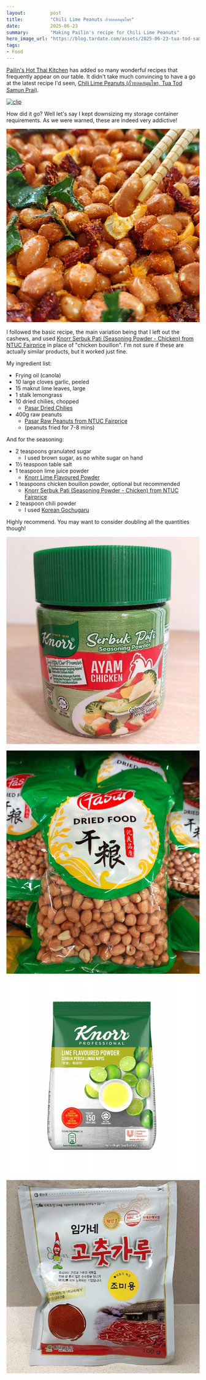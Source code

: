 ```yaml
---
layout:         post
title:          "Chili Lime Peanuts ถั่วทอดสมุนไพร"
date:           2025-06-23
summary:        "Making Pailin's recipe for Chili Lime Peanuts"
hero_image_url: "https://blog.tardate.com/assets/2025-06-23-tua-tod-samun-prai/my-attempt1a.jpg"
tags:
- Food
---
```


[Pailin's Hot Thai Kitchen](https://hot-thai-kitchen.com/) has added so many wonderful recipes that
frequently appear on our table.
It didn't take much convincing to have a go at the latest recipe I'd seen,
[Chili Lime Peanuts (ถั่วทอดสมุนไพร, Tua Tod Samun Prai)](https://hot-thai-kitchen.com/chili-herb-nuts/).

[![clip](https://img.youtube.com/vi/89gaob4ovkA/0.jpg)](https://www.youtube.com/watch?v=89gaob4ovkA)

How did it go?
Well let's say I kept downsizing my storage container requirements.
As we were warned, these are indeed very addictive!

![my-attempt1a](/assets/2025-06-23-tua-tod-samun-prai/my-attempt1a.jpg)

I followed the basic recipe, the main variation
being that I left out the cashews, and used
[Knorr Serbuk Pati (Seasoning Powder - Chicken) from NTUC Fairprice](https://www.fairprice.com.sg/product/knorr-stock-powder-%E2%80%93-chicken-120g-308371)
in place of "chicken bouillon". I'm not sure if these are actually
similar products, but it worked just fine.

My ingredient list:

* Frying oil (canola)
* 10 large cloves garlic, peeled
* 15 makrut lime leaves, large
* 1 stalk lemongrass
* 10 dried chilies, chopped
    * [Pasar Dried Chilies](https://www.fairprice.com.sg/product/pasar-dried-chillies-value-pack-150g-13088595)
* 400g raw peanuts
    * [Pasar Raw Peanuts from NTUC Fairprice](https://www.fairprice.com.sg/product/pasar-raw-peanuts-800g-13101694)
    * (peanuts fried for 7-8 mins)

And for the seasoning:

* 2 teaspoons granulated sugar
    * I used brown sugar, as no white sugar on hand
* 1½ teaspoon table salt
* 1 teaspoon lime juice powder
    * [Knorr Lime Flavoured Powder](https://www.unileverfoodsolutions.com.sg/en/product/knorr-lime-flavoured-powder-400g-1-EN-694361.html)
* 1 teaspoons chicken bouillon powder, optional but recommended
    * [Knorr Serbuk Pati (Seasoning Powder - Chicken) from NTUC Fairprice](https://www.fairprice.com.sg/product/knorr-stock-powder-%E2%80%93-chicken-120g-308371)
* 2 teaspoon chili powder
    * I used [Korean Gochugaru](https://shopee.sg/product/221176277/22656741097)

Highly recommend. You may want to consider doubling all the quantities though!

[![knorr-serbuk-pati](/assets/2025-06-23-tua-tod-samun-prai/knorr-serbuk-pati.jpg)](https://www.fairprice.com.sg/product/knorr-stock-powder-%E2%80%93-chicken-120g-308371)

[![pasir-nuts](/assets/2025-06-23-tua-tod-samun-prai/pasir-nuts.jpg)](https://www.fairprice.com.sg/product/pasar-raw-peanuts-800g-13101694)

[![knorr-lime-flavoured-powder-400g](/assets/2025-06-23-tua-tod-samun-prai/knorr-lime-flavoured-powder-400g.jpg)](https://www.unileverfoodsolutions.com.sg/en/product/knorr-lime-flavoured-powder-400g-1-EN-694361.html)

[![gochugaru](/assets/2025-06-23-tua-tod-samun-prai/gochugaru.jpg)](https://shopee.sg/product/221176277/22656741097)
